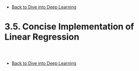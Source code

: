 * [Back to Dive into Deep Learning](../../main.md)

# 3.5. Concise Implementation of Linear Regression

##














<br>

* [Back to Dive into Deep Learning](../../main.md)